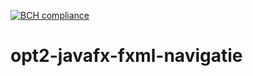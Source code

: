 [![BCH compliance](https://bettercodehub.com/edge/badge/hhs-semester-se-s2/Projectgroep-1e?branch=master&token=189fa11de55c70e436fcbc5ec8edc4912b1b8e15)](https://bettercodehub.com/)
# opt2-javafx-fxml-navigatie
